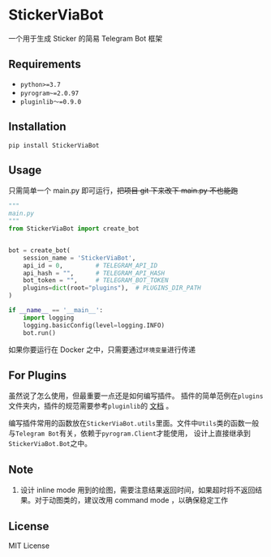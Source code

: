 # StickerViaBot

一个用于生成 Sticker 的简易 Telegram Bot 框架

## Requirements

- `python>=3.7`
- `pyrogram~=2.0.97`
- `pluginlib～=0.9.0`

## Installation

```commandline
pip install StickerViaBot
```

## Usage

只需简单一个 main.py 即可运行，~~把项目 git 下来改下 main.py 不也能跑~~

```python
"""
main.py
"""
from StickerViaBot import create_bot


bot = create_bot(
    session_name = 'StickerViaBot',
    api_id = 0,         # TELEGRAM_API_ID
    api_hash = "",      # TELEGRAM_API_HASH
    bot_token = "",     # TELEGRAM_BOT_TOKEN
    plugins=dict(root="plugins"),  # PLUGINS_DIR_PATH
)

if __name__ == '__main__':
    import logging
    logging.basicConfig(level=logging.INFO)
    bot.run()
```

如果你要运行在 Docker 之中，只需要通过`环境变量`进行传递

## For Plugins

虽然说了怎么使用，但最重要一点还是如何编写插件。
插件的简单范例在`plugins`文件夹内，插件的规范需要参考`pluginlib`的 [文档](https://pluginlib.readthedocs.io/en/latest/api.html) 。

编写插件常用的函数放在`StickerViaBot.utils`里面。文件中`Utils`类的函数一般与`Telegram Bot`有关，依赖于`pyrogram.Client`才能使用，
设计上直接继承到`StickerViaBot.Bot`之中。

## Note

1. 设计 inline mode 用到的绘图，需要注意结果返回时间，如果超时将不返回结果。对于动图类的，建议改用 command mode ，以确保稳定工作

## License

MIT License
